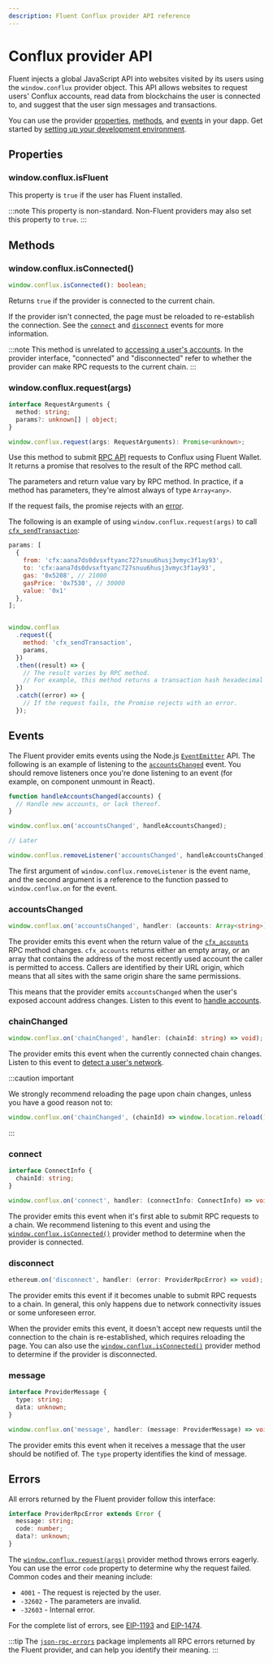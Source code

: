 ```yaml
---
description: Fluent Conflux provider API reference
---
```


# Conflux provider API

Fluent injects a global JavaScript API into websites visited by its users using the
`window.conflux` provider object.
This API allows websites to request users' Conflux accounts, read data from blockchains the user is
connected to, and suggest that the user sign messages and transactions.

You can use the provider [properties](#properties), [methods](#methods), and [events](#events) in
your dapp.
Get started by [setting up your development environment](../get-started/set-up-dev-environment.md).

## Properties

### window.conflux.isFluent

This property is `true` if the user has Fluent installed.

:::note
This property is non-standard.
Non-Fluent providers may also set this property to `true`.
:::

## Methods

### window.conflux.isConnected()

```typescript
window.conflux.isConnected(): boolean;
```

Returns `true` if the provider is connected to the current chain.

If the provider isn't connected, the page must be reloaded to re-establish the connection.
See the [`connect`](#connect) and [`disconnect`](#disconnect) events for more information.

:::note
This method is unrelated to [accessing a user's accounts](../get-started/access-accounts.md).
In the provider interface, "connected" and "disconnected" refer to whether the provider can make RPC
requests to the current chain.
:::

### window.conflux.request(args)

```typescript
interface RequestArguments {
  method: string;
  params?: unknown[] | object;
}

window.conflux.request(args: RequestArguments): Promise<unknown>;
```

Use this method to submit [RPC API](rpc-api.md) requests to Conflux using Fluent Wallet.
It returns a promise that resolves to the result of the RPC method call.

The parameters and return value vary by RPC method.
In practice, if a method has parameters, they're almost always of type `Array<any>`.

If the request fails, the promise rejects with an [error](#errors).

The following is an example of using `window.conflux.request(args)` to call
[`cfx_sendTransaction`](https://metamask.github.io/api-playground/api-documentation/#eth_sendTransaction):

```javascript
params: [
  {
    from: 'cfx:aana7ds0dvsxftyanc727snuu6husj3vmyc3f1ay93',
    to: 'cfx:aana7ds0dvsxftyanc727snuu6husj3vmyc3f1ay93',
    gas: '0x5208', // 21000
    gasPrice: '0x7530', // 30000
    value: '0x1'
  },
];


window.conflux
  .request({
    method: 'cfx_sendTransaction',
    params,
  })
  .then((result) => {
    // The result varies by RPC method.
    // For example, this method returns a transaction hash hexadecimal string upon success.
  })
  .catch((error) => {
    // If the request fails, the Promise rejects with an error.
  });
```

## Events

The Fluent provider emits events using the Node.js
[`EventEmitter`](https://nodejs.org/api/events.html) API.
The following is an example of listening to the [`accountsChanged`](#accountschanged) event.
You should remove listeners once you're done listening to an event (for example, on component
unmount in React).

```javascript
function handleAccountsChanged(accounts) {
  // Handle new accounts, or lack thereof.
}

window.conflux.on('accountsChanged', handleAccountsChanged);

// Later

window.conflux.removeListener('accountsChanged', handleAccountsChanged);
```

The first argument of `window.conflux.removeListener` is the event name, and the second argument is
a reference to the function passed to `window.conflux.on` for the event.

### accountsChanged

```typescript
window.conflux.on('accountsChanged', handler: (accounts: Array<string>) => void);
```

The provider emits this event when the return value of the
[`cfx_accounts`](https://metamask.github.io/api-playground/api-documentation/#cfx_accounts) RPC
method changes.
`cfx_accounts` returns either an empty array, or an array that contains the address of the most
recently used account the caller is permitted to access.
Callers are identified by their URL origin, which means that all sites with the same origin share
the same permissions.

This means that the provider emits `accountsChanged` when the user's exposed account address changes.
Listen to this event to [handle accounts](../get-started/access-accounts.md#handle-accounts).

### chainChanged

```typescript
window.conflux.on('chainChanged', handler: (chainId: string) => void);
```

The provider emits this event when the currently connected chain changes.
Listen to this event to [detect a user's network](../get-started/detect-network.md).

:::caution important

We strongly recommend reloading the page upon chain changes, unless you have a good reason not to:

```javascript
window.conflux.on('chainChanged', (chainId) => window.location.reload());
```

:::

### connect

```typescript
interface ConnectInfo {
  chainId: string;
}

window.conflux.on('connect', handler: (connectInfo: ConnectInfo) => void);
```

The provider emits this event when it's first able to submit RPC requests to a chain.
We recommend listening to this event and using the
[`window.conflux.isConnected()`](#windowethereumisconnected) provider method to determine when
the provider is connected.

### disconnect

```typescript
ethereum.on('disconnect', handler: (error: ProviderRpcError) => void);
```

The provider emits this event if it becomes unable to submit RPC requests to a chain.
In general, this only happens due to network connectivity issues or some unforeseen error.

When the provider emits this event, it doesn't accept new requests until the connection to the chain
is re-established, which requires reloading the page.
You can also use the [`window.conflux.isConnected()`](#windowethereumisconnected) provider method
to determine if the provider is disconnected.

### message

```typescript
interface ProviderMessage {
  type: string;
  data: unknown;
}

window.conflux.on('message', handler: (message: ProviderMessage) => void);
```

The provider emits this event when it receives a message that the user should be notified of.
The `type` property identifies the kind of message.


## Errors

All errors returned by the Fluent provider follow this interface:

```typescript
interface ProviderRpcError extends Error {
  message: string;
  code: number;
  data?: unknown;
}
```

The [`window.conflux.request(args)`](#windowethereumrequestargs) provider method throws errors
eagerly.
You can use the error `code` property to determine why the request failed.
Common codes and their meaning include:

- `4001` - The request is rejected by the user.
- `-32602` - The parameters are invalid.
- `-32603` - Internal error.

For the complete list of errors, see [EIP-1193](https://eips.ethereum.org/EIPS/eip-1193#provider-errors)
and [EIP-1474](https://eips.ethereum.org/EIPS/eip-1474#error-codes).

:::tip
The [`json-rpc-errors`](https://www.npmjs.com/package/@fluent-wallet/json-rpc-error) package implements all RPC errors
returned by the Fluent provider, and can help you identify their meaning.
:::
